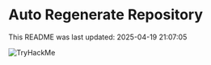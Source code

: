 # Auto Regenerate Repository

This README was last updated: 2025-04-19 21:07:05

 ![TryHackMe](https://tryhackme.com/badge/533634)